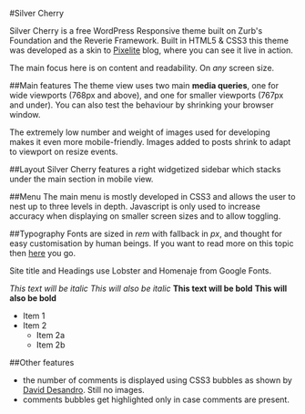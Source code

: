 #Silver Cherry

Silver Cherry is a free WordPress Responsive theme built on Zurb's Foundation and the Reverie Framework.
Built in HTML5 & CSS3 this theme was developed as a skin to [Pixelite](http://www.pixelite.me) blog, where you can see it live in action.

The main focus here is on content and readability. On *any* screen size.

##Main features
The theme view uses two main **media queries**, one for wide viewports (768px and above), and one for smaller viewports (767px and under). You can also test the behaviour by shrinking your browser window.

The extremely low number and weight of images used for developing makes it even more mobile-friendly.
Images added to posts shrink to adapt to viewport on resize events.

##Layout
Silver Cherry features a right widgetized sidebar which stacks under the main section in mobile view.


##Menu
The main menu is mostly developed in CSS3 and allows the user to nest up to three levels in depth.
Javascript is only used to increase accuracy when displaying on smaller screen sizes and to allow toggling.

##Typography 
Fonts are sized in *rem* with fallback in *px*, and thought for easy customisation by human beings. If you want to read more on this topic then [here](http://snook.ca/archives/html_and_css/font-size-with-rem) you go.

Site title and Headings use Lobster and Homenaje from Google Fonts.

*This text will be italic*
_This will also be italic_
**This text will be bold**
__This will also be bold__


* Item 1
* Item 2
  * Item 2a
  * Item 2b

##Other features

* the number of comments is displayed using CSS3 bubbles as shown by [David Desandro](http://desandro.com/resources/css-speech-bubble-icon/). Still no images.
* comments bubbles get highlighted only in case comments are present.